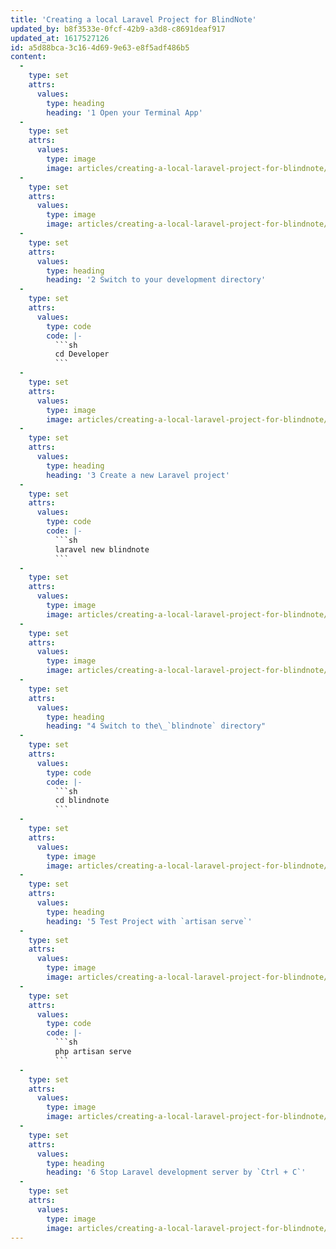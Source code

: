 ```yaml
---
title: 'Creating a local Laravel Project for BlindNote'
updated_by: b8f3533e-0fcf-42b9-a3d8-c8691deaf917
updated_at: 1617527126
id: a5d88bca-3c16-4d69-9e63-e8f5adf486b5
content:
  -
    type: set
    attrs:
      values:
        type: heading
        heading: '1 Open your Terminal App'
  -
    type: set
    attrs:
      values:
        type: image
        image: articles/creating-a-local-laravel-project-for-blindnote/1.1.png
  -
    type: set
    attrs:
      values:
        type: image
        image: articles/creating-a-local-laravel-project-for-blindnote/1.2.png
  -
    type: set
    attrs:
      values:
        type: heading
        heading: '2 Switch to your development directory'
  -
    type: set
    attrs:
      values:
        type: code
        code: |-
          ```sh
          cd Developer
          ```
  -
    type: set
    attrs:
      values:
        type: image
        image: articles/creating-a-local-laravel-project-for-blindnote/2.1.png
  -
    type: set
    attrs:
      values:
        type: heading
        heading: '3 Create a new Laravel project'
  -
    type: set
    attrs:
      values:
        type: code
        code: |-
          ```sh
          laravel new blindnote
          ```
  -
    type: set
    attrs:
      values:
        type: image
        image: articles/creating-a-local-laravel-project-for-blindnote/3.1.png
  -
    type: set
    attrs:
      values:
        type: image
        image: articles/creating-a-local-laravel-project-for-blindnote/3.2.png
  -
    type: set
    attrs:
      values:
        type: heading
        heading: "4 Switch to the\_`blindnote` directory"
  -
    type: set
    attrs:
      values:
        type: code
        code: |-
          ```sh
          cd blindnote
          ```
  -
    type: set
    attrs:
      values:
        type: image
        image: articles/creating-a-local-laravel-project-for-blindnote/4.1.png
  -
    type: set
    attrs:
      values:
        type: heading
        heading: '5 Test Project with `artisan serve`'
  -
    type: set
    attrs:
      values:
        type: image
        image: articles/creating-a-local-laravel-project-for-blindnote/5.1.png
  -
    type: set
    attrs:
      values:
        type: code
        code: |-
          ```sh
          php artisan serve
          ```
  -
    type: set
    attrs:
      values:
        type: image
        image: articles/creating-a-local-laravel-project-for-blindnote/5.2.png
  -
    type: set
    attrs:
      values:
        type: heading
        heading: '6 Stop Laravel development server by `Ctrl + C`'
  -
    type: set
    attrs:
      values:
        type: image
        image: articles/creating-a-local-laravel-project-for-blindnote/6.1.png
---
```

